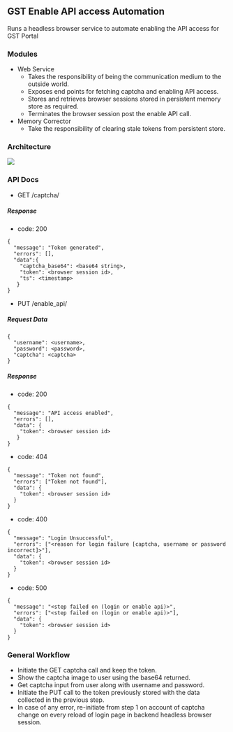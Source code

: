## GST Enable API access Automation
Runs a headless browser service to automate enabling the API access for GST Portal

### Modules
* Web Service
  * Takes the responsibility of being the communication medium to the outside world.
  * Exposes end points for fetching captcha and enabling API access.
  * Stores and retrieves browser sessions stored in persistent memory store as required.
  * Terminates the browser session post the enable API call.
* Memory Corrector
  * Take the responsibility of clearing stale tokens from persistent store.
  
  
### Architecture
![](https://ibin.co/4ijffLZq25NC.png)

### API Docs

* GET /captcha/

##### Response
* code: 200
```
{
  "message": "Token generated",
  "errors": [],
  "data":{
    "captcha_base64": <base64 string>,
    "token": <browser session id>,
    "ts": <timestamp>
   }
}
```


* PUT /enable_api/<token>

##### Request Data
```
{
  "username": <username>,
  "password": <password>,
  "captcha": <captcha>
}
```

##### Response
* code: 200 
```
{
  "message": "API access enabled",
  "errors": [],
  "data": {
    "token": <browser session id>
   }
}
```

* code: 404
```
{
  "message": "Token not found",
  "errors": ["Token not found"],
  "data": {
    "token": <browser session id>
  }
}
```

* code: 400
```
{
  "message": "Login Unsuccessful",
  "errors": ["<reason for login failure [captcha, username or password incorrect]>"],
  "data": {
    "token": <browser session id>
  }
}
```

* code: 500
```
{
  "message": "<step failed on (login or enable api)>",
  "errors": ["<step failed on (login or enable api)>"],
  "data": {
    "token": <browser session id>
  }
}
```

### General Workflow
* Initiate the GET captcha call and keep the token.
* Show the captcha image to user using the base64 returned.
* Get captcha input from user along with username and password.
* Initiate the PUT call to the token previously stored with the data collected in the previous step.
* In case of any error, re-initiate from step 1 on account of captcha change on every reload of login page in backend headless browser session.
